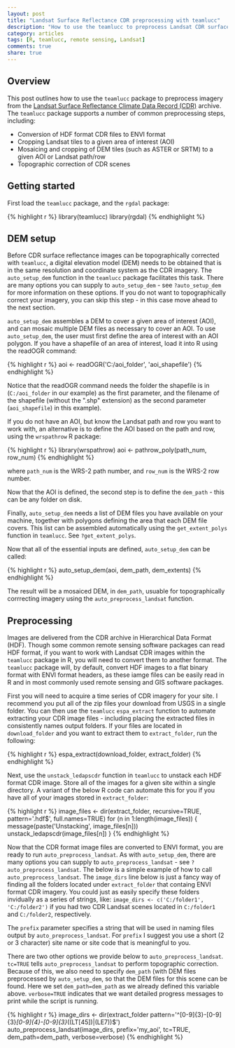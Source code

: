 ```yaml
---
layout: post
title: "Landsat Surface Reflectance CDR preprocessing with teamlucc"
description: "How to use the teamlucc to preprocess Landsat CDR surface reflectance imagery"
category: articles
tags: [R, teamlucc, remote sensing, Landsat]
comments: true
share: true
---
```


## Overview

This post outlines how to use the `teamlucc` package to preprocess imagery from 
the [Landsat Surface Reflectance Climate Data Record 
(CDR)](http://landsat.usgs.gov/CDR_LSR.php) archive. The `teamlucc` package 
supports a number of common preprocessing steps, including:

* Conversion of HDF format CDR files to ENVI format
* Cropping Landsat tiles to a given area of interest (AOI)
* Mosaicing and cropping of DEM tiles (such as ASTER or SRTM) to a given 
  AOI or Landsat path/row
* Topographic correction of CDR scenes

## Getting started

First load the `teamlucc` package, and the `rgdal` package:

{% highlight r %}
library(teamlucc)
library(rgdal)
{% endhighlight %}

## DEM setup

Before CDR surface reflectance images can be topographically corrected with 
`teamlucc`, a digital elevation model (DEM) needs to be obtained that is in the 
same resolution and coordinate system as the CDR imagery. The `auto_setup_dem` 
function in the `teamlucc` package facilitates this task. There are many 
options you can supply to `auto_setup_dem` - see `?auto_setup_dem` for more 
information on these options. If you do not want to topographically correct 
your imagery, you can skip this step - in this case move ahead to the next 
section.

`auto_setup_dem` assembles a DEM to cover a given area of interest (AOI), and 
can mosaic multiple DEM files as necessary to cover an AOI. To use 
`auto_setup_dem`, the user must first define the area of interest with an AOI 
polygon. If you have a shapefile of an area of interest, load it into R using 
the readOGR command:

{% highlight r %}
aoi <- readOGR('C:/aoi_folder', 'aoi_shapefile')
{% endhighlight %}

Notice that the readOGR command needs the folder the shapefile is in 
(`C:/aoi_folder` in our example) as the first parameter, and the filename of 
the shapefile (without the ".shp" extension) as the second 
parameter (`aoi_shapefile`) in this example).

If you do not have an AOI, but know the Landsat path and row you want to work 
with, an alternative is to define the AOI based on the path and row, using the 
`wrspathrow` R package:

{% highlight r %}
library(wrspathrow)
aoi <- pathrow_poly(path_num, row_num)
{% endhighlight %}

where `path_num` is the WRS-2 path number, and `row_num` is the WRS-2 row 
number.

Now that the AOI is defined, the second step is to define the `dem_path` - 
this can be any folder on disk.

Finally, `auto_setup_dem` needs a list of DEM files you have available on your 
machine, together with polygons defining the area that each DEM file covers. 
This list can be assembled automatically using the `get_extent_polys` function 
in `teamlucc`.  See `?get_extent_polys`.

Now that all of the essential inputs are defined, `auto_setup_dem` can be 
called:

{% highlight r %}
auto_setup_dem(aoi, dem_path, dem_extents)
{% endhighlight %}

The result will be a mosaiced DEM, in `dem_path`, usuable for 
topographically corrrecting imagery using the `auto_preprocess_landsat` 
function.

## Preprocessing

Images are delivered from the CDR archive in Hierarchical Data Format (HDF). 
Though some common remote sensing software packages can read HDF format, if you 
want to work with Landsat CDR images within the `teamlucc` package in R, you 
will need to convert them to another format. The `teamlucc` package will, by 
default, convert HDF images to a flat binary format with ENVI format headers, 
as these iamge files can be easily read in R and in most commonly used remote 
sensing and GIS software packages.

First you will need to acquire a time series of CDR imagery for your site. I 
recommend you put all of the zip files your download from USGS in a single 
folder. You can then use the `teamlucc` `espa_extract` function to automate 
extracting your CDR image files - including placing the extracted files in 
consistently names output folders. If your files are located in 
`download_folder` and you want to extract them to `extract_folder`, run the 
following:

{% highlight r %}
espa_extract(download_folder, extract_folder)
{% endhighlight %}

Next, use the `unstack_ledapscdr` function in `teamlucc` to unstack each HDF 
format CDR image. Store all of the images for a given site within a single 
directory. A variant of the below R code can automate this for you if you have 
all of your images stored in `extract_folder`:

{% highlight r %}
image_files <- dir(extract_folder, recursive=TRUE, pattern='.hdf$', 
                   full.names=TRUE)
for (n in 1:length(image_files)) {
    message(paste('Unstacking', image_files[n]))
    unstack_ledapscdr(image_files[n])
}
{% endhighlight %}

Now that the CDR format image files are converted to ENVI format, you are ready 
to run `auto_preprocess_landsat`. As with `auto_setup_dem`, there are many 
options you can supply to `auto_preprocess_landsat` - see 
`?auto_preprocess_landsat`.  The below is a simple example of how to call 
`auto_preprocess_landsat`. The `image_dirs` line below is just a fancy way of 
finding all the folders located under `extract_folder` that containg ENVI 
format CDR imagery. You could just as easily specify these folders invidually 
as a series of strings, like: `image_dirs <- c('C:/folder1', 'C:/folder2')` if 
you had two CDR Landsat scenes located in `C:/folder1` and `C:/folder2`, 
respectively.

The `prefix` parameter specifies a string that will be used in naming files 
output by `auto_preprocess_landsat`. For `prefix` I suggest you use a short (2 
or 3 character) site name or site code that is meaningful to you.

There are two other options we provide below to `auto_preprocess_landsat`.  
`tc=TRUE` tells `auto_preprocess_landsat` to perform topographic correction.  
Because of this, we also need to specify `dem_path` (with DEM files 
preprocessed by `auto_setup_dem`, so that the DEM files for this scene can be 
found. Here we set `dem_path=dem_path` as we already defined this variable 
above. `verbose=TRUE` indicates that we want detailed progress messages to 
print while the script is running.

{% highlight r %}
image_dirs <- dir(extract_folder 
                  pattern='^[0-9]{3}-[0-9]{3}_[0-9]{4}-[0-9]{3}_((LT[45])|(LE7))$')
auto_preprocess_landsat(image_dirs, prefix='my_aoi', tc=TRUE,  
                        dem_path=dem_path, verbose=verbose)
{% endhighlight %}
